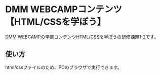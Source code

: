 # DMM WEBCAMPコンテンツ 【HTML/CSSを学ぼう】
DMM WEBCAMPの学習コンテンツHTML/CSSを学ぼうの研修課題1-2です。
## 使い方
html/cssファイルのため、PCのブラウザで実行できます。

